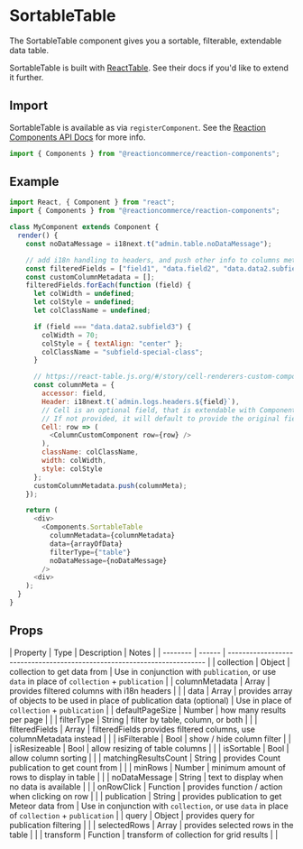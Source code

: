 # SortableTable

The SortableTable component gives you a sortable, filterable, extendable data table.

SortableTable is built with [ReactTable](https://react-table.js.org/#/story/readm). See their docs if you'd like to extend it further.

## Import
SortableTable is available as via `registerComponent`. See the [Reaction Components API Docs](https://docs.reactioncommerce.com/reaction-docs/master/components-api) for more info.

```javascript
import { Components } from "@reactioncommerce/reaction-components";
```

## Example

```javascript
import React, { Component } from "react";
import { Components } from "@reactioncommerce/reaction-components";

class MyComponent extends Component {
  render() {
    const noDataMessage = i18next.t("admin.table.noDataMessage");

    // add i18n handling to headers, and push other info to columns meta
    const filteredFields = ["field1", "data.field2", "data.data2.subfield3", "field4"];
    const customColumnMetadata = [];
    filteredFields.forEach(function (field) {
      let colWidth = undefined;
      let colStyle = undefined;
      let colClassName = undefined;

      if (field === "data.data2.subfield3") {
        colWidth = 70;
        colStyle = { textAlign: "center" };
        colClassName = "subfield-special-class";
      }

      // https://react-table.js.org/#/story/cell-renderers-custom-components
      const columnMeta = {
        accessor: field,
        Header: i18next.t(`admin.logs.headers.${field}`),
        // Cell is an optional field, that is extendable with Components.
        // If not provided, it will default to provide the original field data
        Cell: row => (
          <ColumnCustomComponent row={row} />
        ),
        className: colClassName,
        width: colWidth,
        style: colStyle
      };
      customColumnMetadata.push(columnMeta);
    });

    return (
      <div>
        <Components.SortableTable
          columnMetadata={columnMetadata}
          data={arrayOfData}
          filterType={"table"}
          noDataMessage={noDataMessage}
        />
      <div>
    );
  }
}
```

## Props

| Property | Type   | Description                                                              | Notes |
| -------- | ------ | ------------------------------------------------------------------------ |
| collection           | Object   | collection to get data from                                                  | Use in conjunction with `publication`, or use `data` in place of `collection` + `publication` |
| columnMetadata       | Array    | provides filtered columns with i18n headers                                  | |
            | data     | Array    | provides array of objects to be used in place of publication data (optional) | Use in place of `collection` + `publication` |
| defaultPageSize      | Number   | how many results per page                                                    | |
| filterType           | String   | filter by table, column, or both                                             | |
| filteredFields       | Array    | filteredFields provides filtered columns, use columnMetadata instead         | |
| isFilterable         | Bool     | show / hide column filter                                                    | |
| isResizeable         | Bool     | allow resizing of table columns                                              | |
| isSortable           | Bool     | allow column sorting                                                         | |
| matchingResultsCount | String   | provides Count publication to get count from                                 | |
| minRows              | Number   | minimum amount of rows to display in table                                   | |
| noDataMessage        | String   | text to display when no data is available                                    | |
| onRowClick           | Function | provides function / action when clicking on row                              | |
| publication          | String   | provides publication to get Meteor data from                                 | Use in conjunction with `collection`, or use `data` in place of `collection` + `publication` |
| query                | Object   | provides query for publication filtering                                     | |
| selectedRows         | Array    | provides selected rows in the table                                          | |
| transform            | Function | transform of collection for grid results                                     | |
